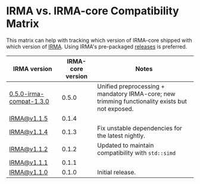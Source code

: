 # IRMA vs. IRMA-core Compatibility Matrix

This matrix can help with tracking which version of IRMA-core shipped with which version of [IRMA]. Using IRMA's pre-packaged [releases](https://github.com/CDCgov/irma/releases) is preferred.

| IRMA version              | IRMA-core version | Notes                                                                                           |
| ------------------------- | ----------------- | ----------------------------------------------------------------------------------------------- |
| [0.5.0-irma-compat-1.3.0] | 0.5.0             | Unified preprocessing + mandatory IRMA-core; new trimming functionality exists but not exposed. |
| [IRMA@v1.1.5]             | 0.1.4             |                                                                                                 |
| [IRMA@v1.1.4]             | 0.1.3             | Fix unstable dependencies for the latest nightly.                                               |
| [IRMA@v1.1.2]             | 0.1.2             | Updated to maintain compatibility with `std::simd`                                              |
| [IRMA@v1.1.1]             | 0.1.1             |                                                                                                 |
| [IRMA@v1.1.0]             | 0.1.0             | Initial release.                                                                                |

[0.5.0-irma-compat-1.3.0]: https://github.com/CDCgov/irma-core/releases/tag/0.5.0-irma-compat-1.3.0
[IRMA@v1.1.5]: https://github.com/CDCgov/irma-core/releases/tag/IRMA@v1.1.5
[IRMA@v1.1.4]: https://github.com/CDCgov/irma-core/releases/tag/IRMA@v1.1.4
[IRMA@v1.1.2]: https://github.com/CDCgov/irma-core/releases/tag/IRMA@v1.1.2
[IRMA@v1.1.1]: https://github.com/CDCgov/irma-core/releases/tag/IRMA@v1.1.1
[IRMA@v1.1.0]: https://github.com/CDCgov/irma-core/releases/tag/IRMA@v1.1.0
[IRMA]: https://github.com/CDCgov/irma
